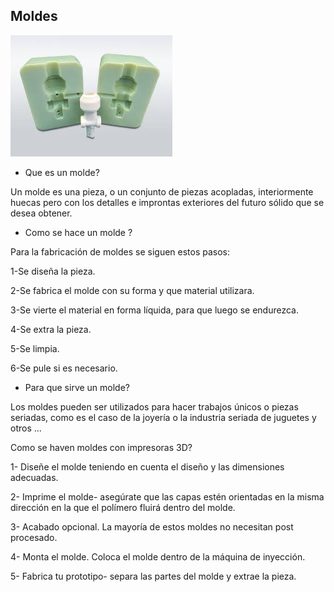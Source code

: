 ## Moldes 

![moldes](https://github.com/aRnAu1012/2-trimestre-/blob/main/moldes.jpeg)

- Que es un molde?

Un molde es una pieza, o un conjunto de piezas acopladas, interiormente huecas pero con los detalles e improntas exteriores del futuro sólido que se desea obtener.

- Como se hace un molde ?

Para la fabricación de moldes se siguen estos pasos:

1-Se diseña la pieza.
    
2-Se fabrica el molde con su forma y que material utilizara.
    
3-Se vierte el material en forma líquida, para que luego se endurezca.
    
4-Se extra la pieza.
    
5-Se limpia.
    
6-Se pule si es necesario.


- Para que sirve un molde?

Los moldes pueden ser utilizados para hacer trabajos únicos o piezas seriadas, como es el caso de la joyería o la industria seriada de juguetes y otros ...

Como se haven moldes con impresoras 3D?

1- Diseñe el molde teniendo en cuenta el diseño y las dimensiones adecuadas.
    
2- Imprime el molde- asegúrate que las capas estén orientadas en la misma dirección en la que el polímero fluirá dentro del molde.
    
3- Acabado opcional. La mayoría de estos moldes no necesitan post procesado.
    
4- Monta el molde. Coloca el molde dentro de la máquina de inyección.
    
5- Fabrica tu prototipo- separa las partes del molde y extrae la pieza.
    
    
    
    
    
    
    
    
    
    
    
    
    
    
    
    
    
    
    
    
    
    
    
    
